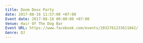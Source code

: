 ```yaml
---
title: Doom Doxx Party
date: 2017-08-16 11:57:00 +07:00
Event date: 2017-08-18 00:00:00 +07:00
Venue: Hair Of The Dog Bar
Event URL: https://www.facebook.com/events/2032761233611042/
Genre: DJ
---
```



